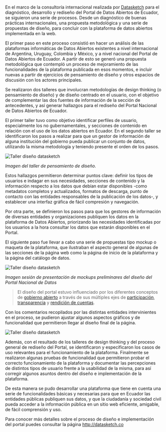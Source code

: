 En el marco de la consultoría internacional realizada por [Datasketch](https://datasketch.co) para el diagnóstico, desarrollo y rediseño del Portal de Datos Abiertos de Ecuador, se siguieron una serie de procesos. Desde un diagnóstico de buenas prácticas internacionales, una propuesta metodológica y una serie de propuestas de diseño, para concluir con la plataforma de datos abiertos implementada en la web.

El primer paso en este proceso consistió en hacer un análisis de las plataformas informáticas de Datos Abiertos existentes a nivel internacional de Argentina, Uruguay, Colombia y México, y a nivel nacional del Portal de Datos Abiertos de Ecuador. A partir de esto se generó una propuesta metodológica que contempló un proceso de mejoramiento de las funcionalidades de la plataforma publicada en esos momentos, e incluir nuevas a partir de ejercicios de pensamiento de diseño y otros espacios de discusión con los actores principales.

Se realizaron dos talleres que involucran metodologías de design thinking (o pensamiento de diseño) y de diseño centrado en el usuario, con el objetivo de complementar las dos fuentes de información de la sección de antecedentes, y así generar hallazgos para el rediseño del Portal Nacional de Datos Abiertos de Ecuador. 

El primer taller tuvo como objetivo identificar perfiles de usuario, especialmente los no gubernamentales, y secciones de contenido en relación con el uso de los datos abiertos en Ecuador. En el segundo taller se identificaron los pasos a realizar para que un gestor de información de alguna institución del gobierno pueda publicar un conjunto de datos, utilizando la misma metodología y teniendo presente el orden de los pasos.

![Taller diseño datasketch](/cms/portal-diseno-1.png)

_Imagen del taller de pensamiento de diseño._

Estos hallazgos permitieron determinar puntos clave: definir los tipos de usuarios e indagar en sus necesidades, secciones de contenido y la información respecto a los datos que debían estar disponibles -como metadatos completos y actualizados, formatos de descarga, punto de  contacto con las entidades responsables de la publicación de los datos-, y establecer una interfaz gráfica de fácil compresión y navegación.

Por otra parte, se definieron los pasos para que los gestores de información de diversas entidades y organizaciones publiquen los datos en la plataforma de Datos Abiertos, priorizando las necesidades identificadas por los usuarios a la hora consultar los datos que estarán disponibles en el Portal.

El siguiente paso fue llevar a cabo una serie de propuestas tipo mockup o maqueta de la plataforma, que ilustraban el aspecto general de algunas de las secciones de la página web como la página de inicio de la plataforma y la página del catálogo de datos.

![Taller diseño datasketch](/cms/portal-diseno-1.png)

_Imagen sesión de presentación de mockups preliminares del diseño del Portal Nacional de Datos_


> El diseño del portal estuvo influenciado por los diferentes conceptos de [gobierno abierto](https://www.datasketch.co/es/blog/open-government/) a través de sus múltiples ejes de [participación](https://www.datasketch.co/es/blog/open-government/gobierno-abierto-para-dummies-participacion/), [transparencia](https://www.datasketch.co/es/blog/open-government/gobierno-abierto-para-dummies-transparencia/) y [rendición de cuentas](https://www.datasketch.co/es/blog/open-government/gobierno-abierto-para-dummies-rendici%C3%B3n-de-cuentas/). 


Con los comentarios recopilados por las distintas entidades intervinientes en el proceso, se pudieron ajustar algunos aspectos gráficos y de funcionalidad que permitieron llegar al diseño final de la página.

![Taller diseño datasketch](/cms/portal-diseno-1.png)

Además, con el resultado de los talleres de design thinking y del proceso general de rediseño del Portal, se identificaron y especificaron los casos de uso relevantes para el funcionamiento de la plataforma. Finalmente se realizaron algunas pruebas de funcionalidad que permitieron probar el correcto funcionamiento de la plataforma y documentar las percepciones de distintos tipos de usuario frente a la usabilidad de la misma, para así corregir algunos asuntos dentro del diseño e implementación de la plataforma. 

De esta manera se pudo desarrollar una plataforma que tiene en cuenta una serie de funcionalidades básicas y necesarias para que en Ecuador las entidades públicas publiquen sus datos, y que la ciudadanía y sociedad civil pueda acceder a la información pública en un sitio web eficiente, amigable, de fácil comprensión y uso. 

Para conocer más detalles sobre el proceso de diseño e implementación del portal puedes consultar la página http://datasketch.co










